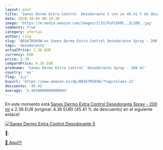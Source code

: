 ```yaml
---
layout: post
title: 'Sanex Dermo Extra Control  Desodorante S con un 45.41 % de descuento'
date: 2020-10-04 06:19:30
image: 'https://m.media-amazon.com/images/I/31lPyFC8XRL._SL200_.jpg'
comments: true
category: ofertas
author: ring
slug: 'B01K7RSH3W-es Sanex Dermo Extra Control Desodorante Spray - 200 ml'
tags: 'desodorante'
actualPrice: 2.38 EUR
currency: EUR
price: 2.38
comparePrice: 4.36 EUR
prodname: 'Sanex Dermo Extra Control  Desodorante Spray - 200 ml'
country: 'es'
flag: '🇪🇸'
buyurl: 'https://www.amazon.es/dp/B01K7RSH3W/?tag=tolees-21'
descuento: '45.41'
average: '2.4650000000000003'
---
```


En este momento está [Sanex Dermo Extra Control  Desodorante Spray - 200 ml](https://www.amazon.es/dp/B01K7RSH3W/?tag=tolees-21) a 2.38 EUR (original: 4.36 EUR) (45.41 %  de descuento) en el siguiente enlace!

[![Sanex Dermo Extra Control  Desodorante S](https://m.media-amazon.com/images/I/31lPyFC8XRL._SL200_.jpg)](https://www.amazon.es/dp/B01K7RSH3W/?tag=tolees-21)

🔎:


[🛒 Aquí!!!](https://www.amazon.es/dp/B01K7RSH3W/?tag=tolees-21)
